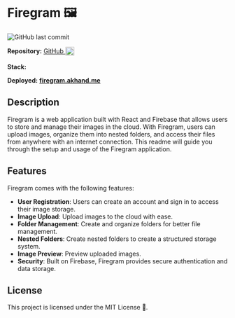 # Firegram 🖼️

![GitHub last commit](https://img.shields.io/github/last-commit/theakhandpatel/Firebase-gallery)

**Repository:** <Badge type="info">  [GitHub <img src="/images/github.svg" alt="GitHub" style="height: 20px; width: 20px; vertical-align: middle; padding-bottom: 3px; display: inline" />](https://github.com/theakhandpatel/Firebase-gallery) </Badge>

**Stack:** <Badge type="tip" text="React" /> <Badge type="tip" text="Firebase" /> <Badge type="tip" text="Bootstrap" />

**Deployed:** **[firegram.akhand.me](https://firegram.akhand.me)**


## Description
Firegram is a web application built with React and Firebase that allows users to store and manage their images in the cloud. With Firegram, users can upload images, organize them into nested folders, and access their files from anywhere with an internet connection. This readme will guide you through the setup and usage of the Firegram application.


## Features

Firegram comes with the following features:

- **User Registration**: Users can create an account and sign in to access their image storage.
- **Image Upload**: Upload images to the cloud with ease.
- **Folder Management**: Create and organize folders for better file management.
- **Nested Folders**: Create nested folders to create a structured storage system.
- **Image Preview**: Preview uploaded images.
- **Security**: Built on Firebase, Firegram provides secure authentication and data storage.


## License

This project is licensed under the MIT License 📜.
